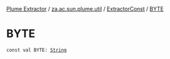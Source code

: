 [Plume Extractor](../../index.md) / [za.ac.sun.plume.util](../index.md) / [ExtractorConst](index.md) / [BYTE](./-b-y-t-e.md)

# BYTE

`const val BYTE: `[`String`](https://kotlinlang.org/api/latest/jvm/stdlib/kotlin/-string/index.html)